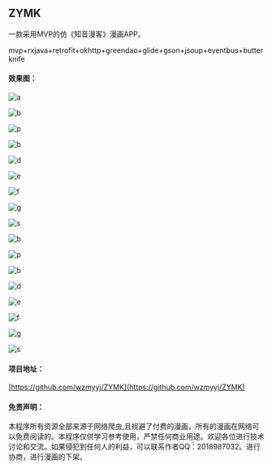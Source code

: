 ## ZYMK

一款采用MVP的仿《知音漫客》漫画APP。

mvp+rxjava+retrofit+okhttp+greendao+glide+gson+jsoup+eventbus+butterknife

#### 效果图：



![a](https://upload-images.jianshu.io/upload_images/3262738-ee02f84276bd3471.png?imageMogr2/auto-orient/strip%7CimageView2/2/w/340)



![b](https://upload-images.jianshu.io/upload_images/3262738-8e5cdbfd8b1002b9.png?imageMogr2/auto-orient/strip%7CimageView2/2/w/340)



![p](https://upload-images.jianshu.io/upload_images/3262738-01656f1ed477c2e3.png?imageMogr2/auto-orient/strip%7CimageView2/2/w/340)



![b](https://upload-images.jianshu.io/upload_images/3262738-3666b561548ab60b.png?imageMogr2/auto-orient/strip%7CimageView2/2/w/340)



![d](https://upload-images.jianshu.io/upload_images/3262738-46e77fe88ce2d05c.png?imageMogr2/auto-orient/strip%7CimageView2/2/w/340)




![e](https://upload-images.jianshu.io/upload_images/3262738-59ef61e1c92014d8.png?imageMogr2/auto-orient/strip%7CimageView2/2/w/340)



![f](https://upload-images.jianshu.io/upload_images/3262738-8d6230878da72de7.png?imageMogr2/auto-orient/strip%7CimageView2/2/w/340)



![g](https://upload-images.jianshu.io/upload_images/3262738-2c6fea325e8b6f33.png?imageMogr2/auto-orient/strip%7CimageView2/2/w/340)



![s](https://upload-images.jianshu.io/upload_images/3262738-da02b8b7a7dc43ad.png?imageMogr2/auto-orient/strip%7CimageView2/2/w/340)




![b](https://upload-images.jianshu.io/upload_images/3262738-8e5cdbfd8b1002b9.png?imageMogr2/auto-orient/strip%7CimageView2/2/w/340)




![p](https://upload-images.jianshu.io/upload_images/3262738-01656f1ed477c2e3.png?imageMogr2/auto-orient/strip%7CimageView2/2/w/340)



![b](https://upload-images.jianshu.io/upload_images/3262738-3666b561548ab60b.png?imageMogr2/auto-orient/strip%7CimageView2/2/w/340)



![d](https://upload-images.jianshu.io/upload_images/3262738-46e77fe88ce2d05c.png?imageMogr2/auto-orient/strip%7CimageView2/2/w/340)




![e](https://upload-images.jianshu.io/upload_images/3262738-59ef61e1c92014d8.png?imageMogr2/auto-orient/strip%7CimageView2/2/w/340)



![f](https://upload-images.jianshu.io/upload_images/3262738-8d6230878da72de7.png?imageMogr2/auto-orient/strip%7CimageView2/2/w/340)



![g](https://upload-images.jianshu.io/upload_images/3262738-2c6fea325e8b6f33.png?imageMogr2/auto-orient/strip%7CimageView2/2/w/340)



![s](https://upload-images.jianshu.io/upload_images/3262738-da02b8b7a7dc43ad.png?imageMogr2/auto-orient/strip%7CimageView2/2/w/340)


#### 项目地址：

[https://github.com/wzmyyj/ZYMK](https://github.com/wzmyyj/ZYMK)


#### 免责声明：

本程序所有资源全部来源于网络爬虫,且规避了付费的漫画，所有的漫画在网络可以免费阅读的。本程序仅供学习参考使用，严禁任何商业用途。欢迎各位进行技术讨论和交流。如果侵犯到任何人的利益，可以联系作者QQ：2018987032。进行协商，进行漫画的下架。

